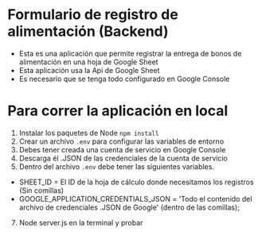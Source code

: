 # Formulario de registro de alimentación (Backend)

* Esta es una aplicación que permite registrar la entrega de bonos de alimentación en una hoja de Google Sheet
* Esta aplicación usa la Api de Google Sheet
* Es necesario que se tenga todo configurado en Google Console

# Para correr la aplicación en local

1. Instalar los paquetes de Node ```npm install```
2. Crear un archivo ```.env``` para configurar las variables de entorno
3. Debes tener creada una cuenta de servicio en Google Console
4. Descarga él .JSON de las credenciales de la cuenta de servicio
5. Dentro del archivo ```.env``` debe tener las siguientes variables.
* SHEET_ID = El ID de la hoja de cálculo donde necesitamos los registros (Sin comillas)
* GOOGLE_APPLICATION_CREDENTIALS_JSON = 'Todo el contenido del archivo de credenciales .JSON de Google' (dentro de las comillas);
7. Node server.js en la terminal y probar
